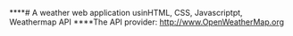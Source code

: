 ****# A weather web application usinHTML, CSS, Javascriptpt, Weathermap API
****The API provider: http://www.OpenWeatherMap.org